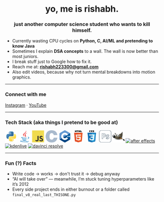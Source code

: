 <h1 align="center">yo, me is rishabh.</h1>
<h3 align="center">just another computer science student who wants to kill himself.</h3>

- Currently wasting CPU cycles on **Python, C, AI/ML and pretending to know Java**
- Sometimes I explain **DSA concepts** to a wall. The wall is now better than most juniors.
- I break stuff just to Google how to fix it.
- Reach me at: **rishabh223300@gmail.com**
- Also edit videos, because why not turn mental breakdowns into motion graphics.

---

<h3 align="left">Connect with me</h3>
<p align="left">
  <a href="https://instagram.com/couldbevoid" target="blank">Instagram</a> · 
  <a href="https://www.youtube.com/@ryznae" target="blank">YouTube</a>
</p>

---

<h3 align="left">Tech Stack (aka things I pretend to be good at)</h3>
<p align="left">
  <a href="https://www.python.org" target="_blank"><img src="https://raw.githubusercontent.com/devicons/devicon/master/icons/python/python-original.svg" alt="python" width="40" height="40"/></a>
  <a href="https://www.java.com" target="_blank"><img src="https://raw.githubusercontent.com/devicons/devicon/master/icons/java/java-original.svg" alt="java" width="40" height="40"/></a>
  <a href="https://developer.mozilla.org/en-US/docs/Web/JavaScript" target="_blank"><img src="https://raw.githubusercontent.com/devicons/devicon/master/icons/javascript/javascript-original.svg" alt="javascript" width="40" height="40"/></a>
  <a href="https://www.cprogramming.com/" target="_blank"><img src="https://raw.githubusercontent.com/devicons/devicon/master/icons/c/c-original.svg" alt="c" width="40" height="40"/></a>
  <a href="https://www.w3schools.com/cpp/" target="_blank"><img src="https://raw.githubusercontent.com/devicons/devicon/master/icons/cplusplus/cplusplus-original.svg" alt="cplusplus" width="40" height="40"/></a>
  <a href="https://www.w3.org/html/" target="_blank"><img src="https://raw.githubusercontent.com/devicons/devicon/master/icons/html5/html5-original-wordmark.svg" alt="html5" width="40" height="40"/></a>
  <a href="https://www.w3schools.com/css/" target="_blank"><img src="https://raw.githubusercontent.com/devicons/devicon/master/icons/css3/css3-original-wordmark.svg" alt="css3" width="40" height="40"/></a>
  <a href="https://www.photoshop.com/en" target="_blank"><img src="https://raw.githubusercontent.com/devicons/devicon/master/icons/photoshop/photoshop-line.svg" alt="photoshop" width="40" height="40"/></a>
  <a href="https://www.gimp.org/" target="_blank"><img src="https://raw.githubusercontent.com/devicons/devicon/master/icons/gimp/gimp-original.svg" alt="gimp" width="40" height="40"/></a>
  <a href="https://www.adobe.com/products/aftereffects.html" target="_blank"><img src="https://upload.wikimedia.org/wikipedia/commons/c/cb/Adobe_After_Effects_CC_icon.svg" alt="after effects" width="40" height="40"/></a>
  <a href="https://kdenlive.org/" target="_blank"><img src="https://upload.wikimedia.org/wikipedia/commons/0/0e/Kdenlive-logo.svg" alt="kdenlive" width="40" height="40"/></a>
  <a href="https://www.blackmagicdesign.com/products/davinciresolve/" target="_blank"><img src="https://upload.wikimedia.org/wikipedia/commons/0/0c/DaVinci_Resolve_17_logo.svg" alt="davinci resolve" width="40" height="40"/></a>
</p>

---

<h3 align="left">Fun (?) Facts</h3>

- Write code → works → don't trust it → debug anyway  
- “AI will take over” — meanwhile, I’m stuck tuning hyperparameters like it’s 2012  
- Every side project ends in either burnout or a folder called `final_v8_real_last_THISONE.py`